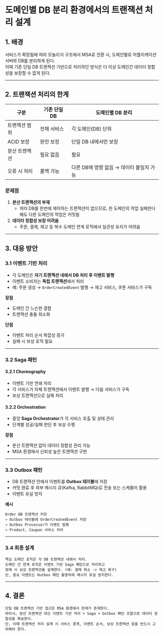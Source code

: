 # 도메인별 DB 분리 환경에서의 트랜잭션 처리 설계

## 1. 배경
서비스가 확장됨에 따라 모놀리식 구조에서 MSA로 전환 시, 도메인별로 어플리케이션 서버와 DB를 분리하게 된다.  
이때 기존 단일 DB 트랜잭션 기반으로 처리하던 방식은 더 이상 도메인간 데이터 정합성을 보장할 수 없게 된다.

---

## 2. 트랜잭션 처리의 한계

| 구분      | 기존 단일 DB | 도메인별 DB 분리                |
|---------|--------------|---------------------------|
| 트랜잭션 범위 | 전체 서비스 | 각 도메인(DB) 단위              |
| ACID 보장 | 완전 보장 | 단일 DB 내에서만 보장             |
| 분산 트랜잭션 | 필요 없음 | 필요                        |
| 오류 시 처리 | 롤백 가능 | 다른 DB에 영향 없음 → 데이터 불일치 가능 |

### 문제점
1. **분산 트랜잭션의 부재**
    - 여러 DB를 한번에 제어하는 트랜잭션이 없으므로, 한 도메인의 작업 실패한다 해도 다른 도메인의 작업은 커밋됨
2. **데이터 정합성 보장 어려움**
    - 주문, 결제, 재고 등 복수 도메인 연계 로직에서 일관성 유지가 어려움

---

## 3. 대응 방안

### 3.1 이벤트 기반 처리
- 각 도메인은 **자기 트랜잭션 내에서 DB 처리 후 이벤트 발행**
- 이벤트 소비자는 **독립 트랜잭션**에서 처리
- 예: 주문 생성 → `OrderCreatedEvent` 발행 → 재고 서비스, 쿠폰 서비스가 구독

**장점**
- 도메인 간 느슨한 결합
- 트랜잭션 충돌 최소화

**단점**
- 이벤트 처리 순서 복잡성 증가
- 실패 시 보상 로직 필요

---

### 3.2 Saga 패턴
#### 3.2.1 Choreography
- 이벤트 기반 연쇄 처리
- 각 서비스가 자체 트랜잭션에서 이벤트 발행 → 다음 서비스가 구독
- 보상 트랜잭션으로 실패 처리

#### 3.2.2 Orchestration
- 중앙 **Saga Orchestrator**가 각 서비스 호출 및 상태 관리
- 단계별 성공/실패 판단 후 보상 수행

**장점**
- 분산 트랜잭션 없이 데이터 정합성 관리 가능
- MSA 환경에서 신뢰성 높은 트랜잭션 구현

---

### 3.3 Outbox 패턴
- DB 트랜잭션 안에서 이벤트를 **Outbox 테이블**에 저장
- 커밋 완료 후 외부 메시지 큐(Kafka, RabbitMQ)로 전송 또는 스케줄러 활용
- 이벤트 유실 방지

**예시**
```text
Order DB 트랜잭션 커밋
→ Outbox 테이블에 OrderCreatedEvent 저장
→ Outbox Processor가 이벤트 발행
→ Product, Coupon 서비스 처리
```

--- 

### 3.4 최종 설계
```text
핵심 도메인 로직은 각 DB 트랜잭션 내에서 처리.
도메인 간 연계 로직은 이벤트 기반 Saga 패턴으로 처리하고
장애 시 보상 트랜잭션을 설계한다. (예: 결제 취소 -> 재고 복구)
단, 중요 이벤트는 Outbox 패턴 활용하여 메시지 유실 방지한다.
```
---
## 4. 결론
```text
단일 DB 트랜잭션 기반 접근은 MSA 환경에서 한계가 존재한다.
따라서, 분산 트랜잭션 대신 이벤트 기반 처리 + Saga + Outbox 패턴 조합으로 데이터 정합성을 확보한다.
단, 이때 트랜잭션 처리 설계 시 서비스 경계, 이벤트 순서, 보상 트랜잭션 등을 반드시 고려해야 한다.
```

